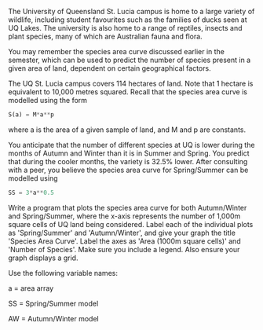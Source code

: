 The University of Queensland St. Lucia campus is home to a large variety of wildlife, including student favourites such as the families of ducks seen at UQ Lakes. The university is also home to a range of reptiles, insects and plant species, many of which are Australian fauna and flora. 

You may remember the species area curve discussed earlier in the semester, which can be used to predict the number of species present in a given area of land, dependent on certain geographical factors.

The UQ St. Lucia campus covers 114 hectares of land. Note that 1 hectare is equivalent to 10,000 metres squared. Recall that the species area curve is modelled using the form

```python
S(a) = M*a**p
```
where a is the area of a given sample of land, and M and p are constants. 

You anticipate that the number of different species at UQ is lower during the months of Autumn and Winter than it is in Summer and Spring. You predict that during the cooler months, the variety is 32.5% lower. After consulting with a peer, you believe the species area curve for Spring/Summer can be modelled using

```python
SS = 3*a**0.5
```

Write a program that plots the species area curve for both Autumn/Winter and Spring/Summer, where the x-axis represents the number of 1,000m square cells of UQ land being considered. Label each of the individual plots as 'Spring/Summer' and 'Autumn/Winter', and give your graph the title 'Species Area Curve'. Label the axes as 'Area (1000m square cells)' and 'Number of Species'. Make sure you include a legend. Also ensure your graph displays a grid. 

Use the following variable names:

a = area array

SS = Spring/Summer model

AW = Autumn/Winter model
